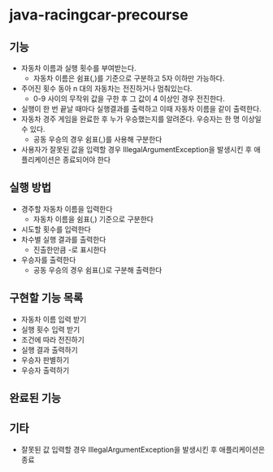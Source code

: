 # java-racingcar-precourse

## 기능
- 자동차 이름과 실행 횟수를 부여받는다.
    - 자동차 이름은 쉼표(,)를 기준으로 구분하고 5자 이하만 가능하다.
- 주어진 횟수 동아 n 대의 자동차는 전진하거나 멈춰있는다.
    - 0-9 사이의 무작위 값을 구한 후 그 값이 4 이상인 경우 전진한다.
- 실행이 한 번 끝날 때마다 실행결과를 출력하고 이때 자동차 이름을 같이 출력한다.
- 자동차 경주 게임을 완료한 후 누가 우승했는지를 알려준다. 우승자는 한 명 이상일 수 있다.
    - 공동 우승의 경우 쉼표(,)를 사용해 구분한다
- 사용자가 잘못된 값을 입력할 경우 IllegalArgumentException을 발생시킨 후 애플리케이션은 종료되어야 한다

## 실행 방법
- 경주할 자동차 이름을 입력한다
    - 자동차 이름을 쉼표(,) 기준으로 구분한다
- 시도할 횟수를 입력한다
- 차수별 실행 결과를 출력한다
    - 진출한만큼 -로 표시한다
- 우승자를 출력한다
    - 공동 우승의 경우 쉼표(,)로 구분해 출력한다

## 구현할 기능 목록
- 자동차 이름 입력 받기
- 실행 횟수 입력 받기
- 조건에 따라 전진하기
- 실행 결과 출력하기
- 우승자 판별하기
- 우승자 출력하기

## 완료된 기능

## 기타
- 잘못된 값 입력할 경우 IllegalArgumentException을 발생시킨 후 애플리케이션은 종료
